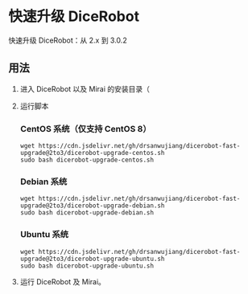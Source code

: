 # 快速升级 DiceRobot

快速升级 DiceRobot：从 2.x 到 3.0.2


## 用法

1. 进入 DiceRobot 以及 Mirai 的安装目录（
2. 运行脚本

    ### CentOS 系统（仅支持 CentOS 8）

    ```shell
    wget https://cdn.jsdelivr.net/gh/drsanwujiang/dicerobot-fast-upgrade@2to3/dicerobot-upgrade-centos.sh
    sudo bash dicerobot-upgrade-centos.sh
    ```

    ### Debian 系统

    ```shell
    wget https://cdn.jsdelivr.net/gh/drsanwujiang/dicerobot-fast-upgrade@2to3/dicerobot-upgrade-debian.sh
    sudo bash dicerobot-upgrade-debian.sh
    ```

    ### Ubuntu 系统

    ```shell
    wget https://cdn.jsdelivr.net/gh/drsanwujiang/dicerobot-fast-upgrade@2to3/dicerobot-upgrade-ubuntu.sh
    sudo bash dicerobot-upgrade-ubuntu.sh
    ```

3. 运行 DiceRobot 及 Mirai。